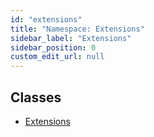 ```yaml
---
id: "extensions"
title: "Namespace: Extensions"
sidebar_label: "Extensions"
sidebar_position: 0
custom_edit_url: null
---
```


## Classes

- [Extensions](../classes/extensions.extensions-1.md)
